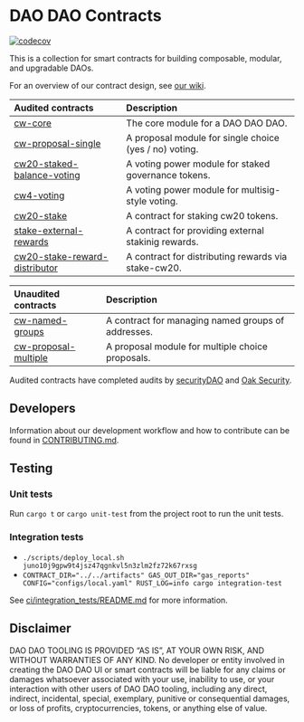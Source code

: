 # DAO DAO Contracts

[![codecov](https://codecov.io/gh/DA0-DA0/dao-contracts/branch/main/graph/badge.svg?token=SCKOIPYZPV)](https://codecov.io/gh/DA0-DA0/dao-contracts)

This is a collection for smart contracts for building composable,
modular, and upgradable DAOs.

For an overview of our contract design, see [our
wiki](https://github.com/DA0-DA0/dao-contracts/wiki/DAO-DAO-Contracts-Design).

| Audited contracts                                                        | Description                                                |
| :----------------------------------------------------------------------- | :--------------------------------------------------------- |
| [cw-core](contracts/cw-core)                                             | The core module for a DAO DAO DAO.                         |
| [cw-proposal-single](contracts/cw-proposal-single)                       | A proposal module for single choice (yes / no) voting.     |
| [cw20-staked-balance-voting](contracts/cw20-staked-balance-voting)       | A voting power module for staked governance tokens.        |
| [cw4-voting](contracts/cw4-voting)                                       | A voting power module for multisig-style voting.           |
| [cw20-stake](contracts/cw20-stake)                                       | A contract for staking cw20 tokens.                        |
| [stake-external-rewards](contracts/cw20-stake-external-rewards)          | A contract for providing external stakinig rewards.        |
| [cw20-stake-reward-distributor](contracts/cw20-stake-external-rewards)   | A contract for distributing rewards via stake-cw20.        |


| Unaudited contracts                                                      | Description                                                |
| :----------------------------------------------------------------------- | :--------------------------------------------------------- |
| [cw-named-groups](contracts/cw-named-groups)                             | A contract for managing named groups of addresses.         |
| [cw-proposal-multiple](contracts/cw-proposal-multiple)                   | A proposal module for multiple choice proposals.           |

Audited contracts have completed audits by
[securityDAO](https://github.com/securityDAO/audits/blob/7bb8e4910baaea89fddfc025591658f44adbc27c/cosmwasm/dao-contracts/v0.3%20DAO%20DAO%20audit.pdf)
and [Oak
Security](https://github.com/oak-security/audit-reports/blob/2377ba8cfcfd505283c789d706311b06771d6db4/DAO%20DAO/2022-06-22%20Audit%20Report%20-%20DAO%20DAO%20v1.0.pdf).

## Developers

Information about our development workflow and how to contribute can
be found in [CONTRIBUTING.md](./CONTRIBUTING.md).

## Testing

### Unit tests

Run `cargo t` or `cargo unit-test` from the project root to run the unit tests.

### Integration tests

* `./scripts/deploy_local.sh juno10j9gpw9t4jsz47qgnkvl5n3zlm2fz72k67rxsg`
* `CONTRACT_DIR="../../artifacts" GAS_OUT_DIR="gas_reports" CONFIG="configs/local.yaml" RUST_LOG=info cargo integration-test`

See [ci/integration_tests/README.md](ci/integration_tests/README.md) for more information.

## Disclaimer

DAO DAO TOOLING IS PROVIDED “AS IS”, AT YOUR OWN RISK, AND WITHOUT
WARRANTIES OF ANY KIND. No developer or entity involved in creating
the DAO DAO UI or smart contracts will be liable for any claims or
damages whatsoever associated with your use, inability to use, or your
interaction with other users of DAO DAO tooling, including any direct,
indirect, incidental, special, exemplary, punitive or consequential
damages, or loss of profits, cryptocurrencies, tokens, or anything
else of value.
